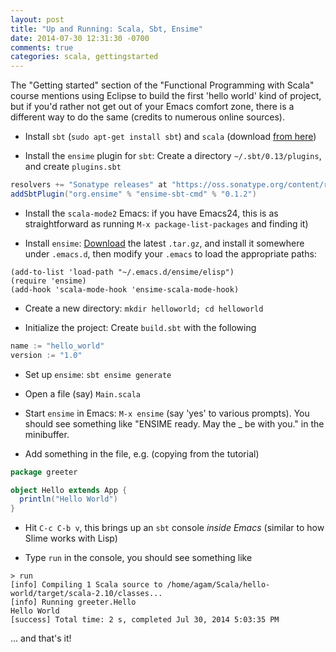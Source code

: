 ```yaml
---
layout: post
title: "Up and Running: Scala, Sbt, Ensime"
date: 2014-07-30 12:31:30 -0700
comments: true
categories: scala, gettingstarted
---
```


The "Getting started" section of the "Functional Programming with Scala" course mentions using Eclipse to build the first 'hello world' kind of project, but if you'd rather not get out of your Emacs comfort zone, there is a different way to do the same (credits to numerous online sources).

* Install `sbt` (`sudo apt-get install sbt`) and `scala` (download [from here](http://www.scala-lang.org/download/))

* Install the `ensime` plugin for `sbt`: Create a directory `~/.sbt/0.13/plugins`, and create `plugins.sbt`

```scala
resolvers += "Sonatype releases" at "https://oss.sonatype.org/content/repositories/releases"
addSbtPlugin("org.ensime" % "ensime-sbt-cmd" % "0.1.2")
```

* Install the `scala-mode2` Emacs: if you have Emacs24, this is as straightforward as running `M-x package-list-packages` and finding it)

* Install `ensime`: [Download](https://github.com/ensime/ensime-server/downloads) the latest `.tar.gz`, and install it somewhere under `.emacs.d`, then modify your `.emacs` to load the appropriate paths:

```
(add-to-list 'load-path "~/.emacs.d/ensime/elisp")
(require 'ensime)
(add-hook 'scala-mode-hook 'ensime-scala-mode-hook)
```

* Create a new directory: `mkdir helloworld; cd helloworld`

* Initialize the project: Create `build.sbt` with the following

```scala
name := "hello_world"
version := "1.0"
```
* Set up `ensime`: `sbt ensime generate`

* Open a file (say) `Main.scala`

* Start `ensime` in Emacs: `M-x ensime` (say 'yes' to various prompts). You should see something like "ENSIME ready. May the _ be with you." in the minibuffer.

* Add something in the file, e.g. (copying from the tutorial)

```scala
package greeter

object Hello extends App {
  println("Hello World")
}
```

* Hit `C-c C-b v`, this brings up an `sbt` console _inside Emacs_ (similar to how Slime works with Lisp)

* Type `run` in the console, you should see something like

```
> run
[info] Compiling 1 Scala source to /home/agam/Scala/hello-world/target/scala-2.10/classes...
[info] Running greeter.Hello 
Hello World
[success] Total time: 2 s, completed Jul 30, 2014 5:03:35 PM
```

... and that's it!

